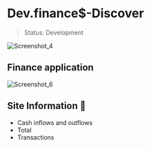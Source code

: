 # Dev.finance$-Discover
> Status: Development

![Screenshot_4](https://user-images.githubusercontent.com/71856519/115091947-668fbb00-9eef-11eb-9be2-7396393ceb36.png)


## Finance application



![Screenshot_6](https://user-images.githubusercontent.com/71856519/115092960-ba9a9f80-9eef-11eb-986e-b23a2f8ca696.png)


## Site Information 📝
+ Cash inflows and outflows
+ Total
+ Transactions
